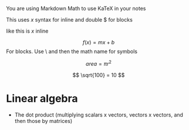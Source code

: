 You are using Markdown Math to use KaTeX in your notes

This uses $x$ syntax for inline and double $ for blocks

like this is $x$ inline

$$
f(x) = mx +b
$$
For blocks. Use \ and then the math name for symbols

$$
area = \pi r^2
$$

$$
\sqrt{100} = 10
$$

# Linear algebra
- The dot product (multiplying scalars x vectors, vectors x vectors, and then those by matrices)